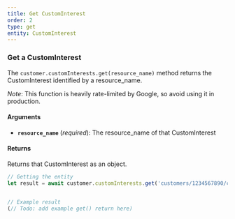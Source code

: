 ```yaml
---
title: Get CustomInterest
order: 2
type: get
entity: CustomInterest
---
```


### Get a CustomInterest

The `customer.customInterests.get(resource_name)` method returns the CustomInterest identified by a resource_name.

_Note_: This function is heavily rate-limited by Google, so avoid using it in production.

#### Arguments

- **`resource_name`** (_required_): The resource_name of that CustomInterest

#### Returns

Returns that CustomInterest as an object.

```javascript
// Getting the entity
let result = await customer.customInterests.get('customers/1234567890/customInterests/123123123')
```

```javascript

// Example result
(// Todo: add example get() return here)

```
